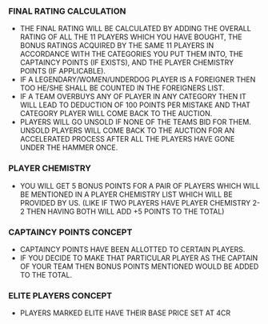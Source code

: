 ### FINAL RATING CALCULATION
- THE FINAL RATING WILL BE CALCULATED BY ADDING THE OVERALL RATING OF ALL THE 11 PLAYERS WHICH YOU HAVE BOUGHT, THE BONUS RATINGS ACQUIRED BY THE SAME 11 PLAYERS IN ACCORDANCE WITH THE CATEGORIES YOU PUT THEM INTO, THE CAPTAINCY POINTS (IF EXISTS), AND THE PLAYER CHEMISTRY POINTS (IF APPLICABLE).
- IF A LEGENDARY/WOMEN/UNDERDOG PLAYER IS A FOREIGNER THEN TOO HE/SHE SHALL BE COUNTED IN THE FOREIGNERS LIST.
- IF A TEAM OVERBUYS ANY OF PLAYER IN ANY CATEGORY THEN IT WILL LEAD TO DEDUCTION OF 100 POINTS PER MISTAKE AND THAT CATEGORY PLAYER WILL COME BACK TO THE AUCTION.
- PLAYERS WILL GO UNSOLD IF NONE OF THE TEAMS BID FOR THEM. UNSOLD PLAYERS WILL COME BACK TO THE AUCTION FOR AN ACCELERATED PROCESS AFTER ALL THE PLAYERS HAVE GONE UNDER THE HAMMER ONCE.

### PLAYER CHEMISTRY
- YOU WILL GET 5 BONUS POINTS FOR A PAIR OF PLAYERS WHICH WILL BE MENTIONED IN A PLAYER CHEMISTRY LIST WHICH WILL BE PROVIDED BY US. (LIKE IF TWO PLAYERS HAVE PLAYER CHEMISTRY 2-2 THEN HAVING BOTH WILL ADD +5 POINTS TO THE TOTAL)

### CAPTAINCY POINTS CONCEPT
- CAPTAINCY POINTS HAVE BEEN ALLOTTED TO CERTAIN PLAYERS.
- IF YOU DECIDE TO MAKE THAT PARTICULAR PLAYER AS THE CAPTAIN OF YOUR TEAM THEN BONUS POINTS MENTIONED WOULD BE ADDED TO THE TOTAL.

### ELITE PLAYERS CONCEPT
- PLAYERS MARKED ELITE HAVE THEIR BASE PRICE SET AT 4CR
